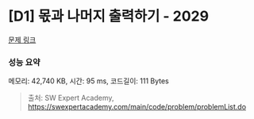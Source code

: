 # [D1] 몫과 나머지 출력하기 - 2029 

[문제 링크](https://swexpertacademy.com/main/code/problem/problemDetail.do?contestProbId=AV5QGNvKAtEDFAUq) 

### 성능 요약

메모리: 42,740 KB, 시간: 95 ms, 코드길이: 111 Bytes



> 출처: SW Expert Academy, https://swexpertacademy.com/main/code/problem/problemList.do